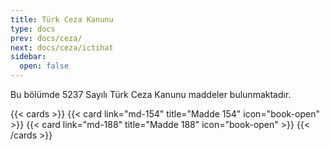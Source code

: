 ```yaml
---
title: Türk Ceza Kanunu
type: docs
prev: docs/ceza/
next: docs/ceza/ictihat
sidebar:
  open: false
---
```


Bu bölümde 5237 Sayılı Türk Ceza Kanunu maddeler bulunmaktadır.

{{< cards >}}
{{< card link="md-154" title="Madde 154" icon="book-open" >}}
{{< card link="md-188" title="Madde 188" icon="book-open" >}}
{{< /cards >}}
